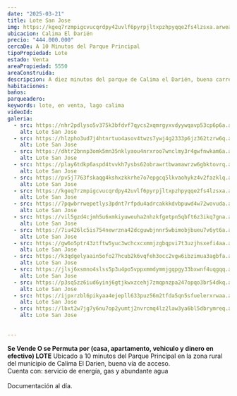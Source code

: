 ```yaml
---
date: "2025-03-21"
title: Lote San Jose
img: https://kgeq7rzmpigcvucqrdpy42uvlf6pyrpjltxpzhpyqqe2fs4lzsxa.arweave.ar/UYkPxyx6DCrQUIjfjmqVWXz8Relc7vyd-IQJosuLzK4
ubicacion: Calima El Darién
precio: "444.000.000"
cercaDe: A 10 Minutos del Parque Principal
tipoPropiedad: Lote
estado: Venta 
areaPropiedad: 5550
areaConstruida:
descripcion: A diez minutos del parque de Calima el Darién, buena carretera, servicio de energía, gas y abundante agua.
habitaciones: 
baños: 
parqueadero: 
keywords: lote, en venta, lago calima
videoId: 
galeria:
  - src: https://nhr2pdlyso5v375k3bfdvf7qycs2xqmrgyxvdyywqavp53cp6p6a.arweave.ar/aeOnjXiTu13_qthKOpfwwKWrwZE2L1HjFoAq_uxP8_w
    alt: Lote San Jose
  - src: https://hlzpho3ud7j4htnrtuo4asov4twzs7ywj4g2333p6jz362tzrw6q.arweave.ar/OvLzu3Qf08PNsZ0dwEnV5O2ZfxZPDa3vb_Jzv2p5jb0
    alt: Lote San Jose
  - src: https://dhtr2bnnp3omk5mn35nklyaou4nrxroo7wnclmy3r4gwfnwkam6a.arweave.ar/GecdBa1-3MV1jd9apeAOpxsbxc79miWzG48NYrbKAzw
    alt: Lote San Jose
  - src: https://play6tdkp6aspd4tvvkh7ysbs62obrawrtbwamawrzw6gbktovrq.arweave.ar/esGPTGp_gSePk61Uf-JBl7TgxBaMw2AwFo5t4wVTdWM
    alt: Lote San Jose
  - src: https://pv5j7763fskaqg4kshxzkkrhe7o7epgcq5lkvaohykz4v2fazklq.arweave.ar/fXqf_9sslAgbipHvlSonJ93yPMKHVqqBx8Kzyuigypc
    alt: Lote San Jose
  - src: https://kgeq7rzmpigcvucqrdpy42uvlf6pyrpjltxpzhpyqqe2fs4lzsxa.arweave.ar/UYkPxyx6DCrQUIjfjmqVWXz8Relc7vyd-IQJosuLzK4
    alt: Lote San Jose
  - src: https://7pqwbrrwepetlys3pdnt7rfpdu4adrcakkkdvbpuwd4w72wovuda.arweave.ar/--FgxjYjyTXiW3jbP8SvHTgBxEBSlDqF9LD5b-rOrQY
    alt: Lote San Jose
  - src: https://vil5gzd4cjmh5u6xmkiyuweuha2nhzkfgetpn5qbft6z3ikq7gna.arweave.ar/qhfTZHwSWH7T12KRiliUODTT5UUxJvb2ASz9naFQ-Zo
    alt: Lote San Jose
  - src: https://7iu426lc5is754newrzna42dcguwbjnnr5wbimobjbueu7v6yt6a.arweave.ar/-inNeWLqJf7xpLRy0HNDEalgpa2PbBQxwUhoSn6-xPw
    alt: Lote San Jose
  - src: https://gw6o5ptr43ztftw5yuc3wchcxcxmmjzgbqpvi7t3uzjhsxefi4aa.arweave.ar/NbzuvnHm8zLO3cUFuwjiuK7GJyYMH1R-e6ZSeVyFRwA
    alt: Lote San Jose
  - src: https://k3qdgelyaain5ofo27hcub2k6vqfeh3occ2vgw6ibzimua3agbfa.arweave.ar/VuAzEXgAEN64rtfOKgdK9WBSH24QtVNbyA5QygNgMEo
    alt: Lote San Jose
  - src: https://jlsj6xsmno4slss5p3u4po5vppxmmdymmjgqpgy33bxwnf4uqgqq.arweave.ar/SuSfXkxruSXKXX7px7u1e-7GDwxiTQebG9hvZpeUgaE
    alt: Lote San Jose
  - src: https://p3sq5zz6iud6yinj6gtjkwxzcehj7zmqpnzpa247opqo3br54dkq.arweave.ar/fuUO5z5FB-whqfGmlVr5EQ6f5ZB7cvBrn3Pg7YY94NU
    alt: Lote San Jose
  - src: https://ijpxrzbl6pikyaa4ejepll633puz56m2tfda5qn5sfuelerxrwaa.arweave.ar/Ql945Cvz0KwAHCJI9a_b2-me-ZqZRg7BvZFoRZI3jYA
    alt: Lote San Jose
  - src: https://lbxt2w7jg7y6nu7op2yumtj2nvrcmq4lz2law3ya6bl5dbrymreq.arweave.ar/WG89W-k38ebT7n6xRk06bWImQ4vOlgtvAPBX0YY4ZEk
    alt: Lote San Jose
  
  
---
```



**Se Vende O se Permuta por (casa, apartamento, vehiculo y dinero en efectivo) LOTE** Ubicado a 10 minutos del Parque Principal en la zona rural del municipio de Calima El Darien, buena vía de acceso.<br>
Cuenta con: servicio de energía, gas y abundante agua<br><br>
Documentación al día.<br><br>